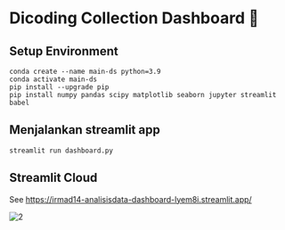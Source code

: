 # Dicoding Collection Dashboard 🌠

## Setup Environment
```
conda create --name main-ds python=3.9
conda activate main-ds
pip install --upgrade pip
pip install numpy pandas scipy matplotlib seaborn jupyter streamlit babel
```

## Menjalankan streamlit app
```
streamlit run dashboard.py
```
## Streamlit Cloud

See https://irmad14-analisisdata-dashboard-lyem8i.streamlit.app/

![2](https://github.com/IrmaD14/analisisdata/assets/149849696/229b0101-b7f7-45c3-b8ed-a2184bf69137)


